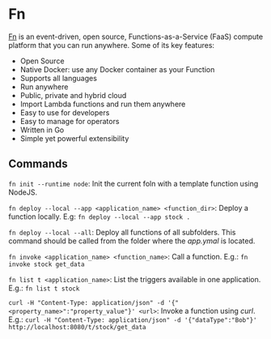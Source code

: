 # Fn

[Fn](https://github.com/fnproject/fn) is an event-driven, open source, Functions-as-a-Service (FaaS) compute platform that you can run anywhere. Some of its key features:

- Open Source
- Native Docker: use any Docker container as your Function
- Supports all languages
- Run anywhere
- Public, private and hybrid cloud
- Import Lambda functions and run them anywhere
- Easy to use for developers
- Easy to manage for operators
- Written in Go
- Simple yet powerful extensibility

## Commands

`fn init --runtime node`: Init the current foln with a template function using NodeJS.

`fn deploy --local --app <application_name> <function_dir>`: Deploy a function locally. E.g: `fn deploy --local --app stock .`

`fn deploy --local --all`: Deploy all functions of all subfolders. This command should be called from the folder where the *app.ymal* is located. 

`fn invoke <application_name> <function_name>`: Call a function. E.g.: `fn invoke stock get_data`

`fn list t <application_name>`: List the triggers available in one application. E.g.: `fn list t stock`

`curl -H "Content-Type: application/json" -d '{"<property_name>":"property_value"}' <url>`: Invoke a function using *curl*. E.g.: `curl -H "Content-Type: application/json" -d '{"dataType":"Bob"}'  http://localhost:8080/t/stock/get_data`
